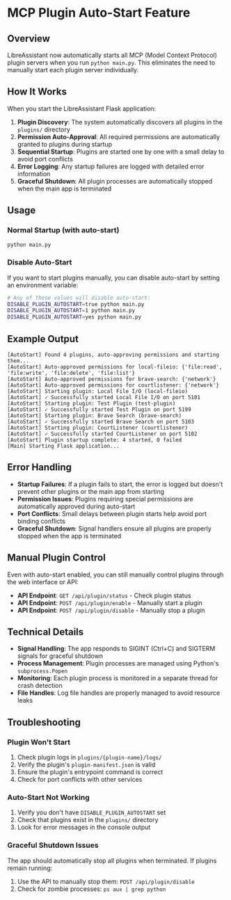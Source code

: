 # MCP Plugin Auto-Start Feature

## Overview

LibreAssistant now automatically starts all MCP (Model Context Protocol) plugin servers when you run `python main.py`. This eliminates the need to manually start each plugin server individually.

## How It Works

When you start the LibreAssistant Flask application:

1. **Plugin Discovery**: The system automatically discovers all plugins in the `plugins/` directory
2. **Permission Auto-Approval**: All required permissions are automatically granted to plugins during startup  
3. **Sequential Startup**: Plugins are started one by one with a small delay to avoid port conflicts
4. **Error Logging**: Any startup failures are logged with detailed error information
5. **Graceful Shutdown**: All plugin processes are automatically stopped when the main app is terminated

## Usage

### Normal Startup (with auto-start)
```bash
python main.py
```

### Disable Auto-Start
If you want to start plugins manually, you can disable auto-start by setting an environment variable:

```bash
# Any of these values will disable auto-start:
DISABLE_PLUGIN_AUTOSTART=true python main.py
DISABLE_PLUGIN_AUTOSTART=1 python main.py  
DISABLE_PLUGIN_AUTOSTART=yes python main.py
```

## Example Output

```
[AutoStart] Found 4 plugins, auto-approving permissions and starting them...
[AutoStart] Auto-approved permissions for local-fileio: {'file:read', 'file:write', 'file:delete', 'file:list'}
[AutoStart] Auto-approved permissions for brave-search: {'network'}
[AutoStart] Auto-approved permissions for courtlistener: {'network'}
[AutoStart] Starting plugin: Local File I/O (local-fileio)
[AutoStart] ✓ Successfully started Local File I/O on port 5101
[AutoStart] Starting plugin: Test Plugin (test-plugin)
[AutoStart] ✓ Successfully started Test Plugin on port 5199
[AutoStart] Starting plugin: Brave Search (brave-search)
[AutoStart] ✓ Successfully started Brave Search on port 5103
[AutoStart] Starting plugin: CourtListener (courtlistener)
[AutoStart] ✓ Successfully started CourtListener on port 5102
[AutoStart] Plugin startup complete: 4 started, 0 failed
[Main] Starting Flask application...
```

## Error Handling

- **Startup Failures**: If a plugin fails to start, the error is logged but doesn't prevent other plugins or the main app from starting
- **Permission Issues**: Plugins requiring special permissions are automatically approved during auto-start
- **Port Conflicts**: Small delays between plugin starts help avoid port binding conflicts
- **Graceful Shutdown**: Signal handlers ensure all plugins are properly stopped when the app is terminated

## Manual Plugin Control

Even with auto-start enabled, you can still manually control plugins through the web interface or API:

- **API Endpoint**: `GET /api/plugin/status` - Check plugin status
- **API Endpoint**: `POST /api/plugin/enable` - Manually start a plugin  
- **API Endpoint**: `POST /api/plugin/disable` - Manually stop a plugin

## Technical Details

- **Signal Handling**: The app responds to SIGINT (Ctrl+C) and SIGTERM signals for graceful shutdown
- **Process Management**: Plugin processes are managed using Python's `subprocess.Popen`
- **Monitoring**: Each plugin process is monitored in a separate thread for crash detection
- **File Handles**: Log file handles are properly managed to avoid resource leaks

## Troubleshooting

### Plugin Won't Start
1. Check plugin logs in `plugins/{plugin-name}/logs/`
2. Verify the plugin's `plugin-manifest.json` is valid
3. Ensure the plugin's entrypoint command is correct
4. Check for port conflicts with other services

### Auto-Start Not Working
1. Verify you don't have `DISABLE_PLUGIN_AUTOSTART` set
2. Check that plugins exist in the `plugins/` directory
3. Look for error messages in the console output

### Graceful Shutdown Issues
The app should automatically stop all plugins when terminated. If plugins remain running:
1. Use the API to manually stop them: `POST /api/plugin/disable`
2. Check for zombie processes: `ps aux | grep python`